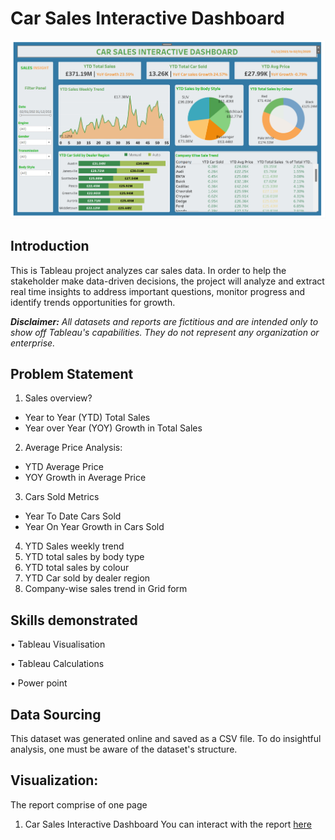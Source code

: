 # Car Sales Interactive Dashboard 

![](Dashboard.png)

## Introduction
This is Tableau project analyzes car sales data. In order to help the stakeholder make data-driven decisions, the project will analyze and extract real time insights to address important questions, monitor progress and identify trends opportunities for growth.

_**Disclaimer:** All datasets and reports are fictitious and are intended only to show off Tableau's capabilities. They do not represent any organization or enterprise._

## Problem Statement
1.	Sales overview?
-	Year to Year (YTD) Total Sales
-	Year over Year (YOY) Growth in Total Sales
2.	Average Price Analysis: 
-	YTD Average Price
-	YOY Growth in Average Price
3.	Cars Sold Metrics
-	Year To Date Cars Sold
-	Year On Year Growth in Cars Sold
4.	YTD Sales weekly trend
5.	YTD total sales by body type
6.	YTD total sales by colour
7.	YTD Car sold by dealer region
8.	Company-wise sales trend in Grid form

## Skills demonstrated

•	Tableau Visualisation

•	Tableau Calculations

•	Power point

## Data Sourcing 
This dataset was generated online and saved as a CSV file. To do insightful analysis, one must be aware of the dataset's structure.

## Visualization:
The report comprise of one page
1.	Car Sales Interactive Dashboard
You can interact with the report [here](https://public.tableau.com/views/CARSALESINTERACTIVEDASHBOARD/Dashboard1?:language=en-GB&:sid=&:display_count=n&:origin=viz_share_link)




